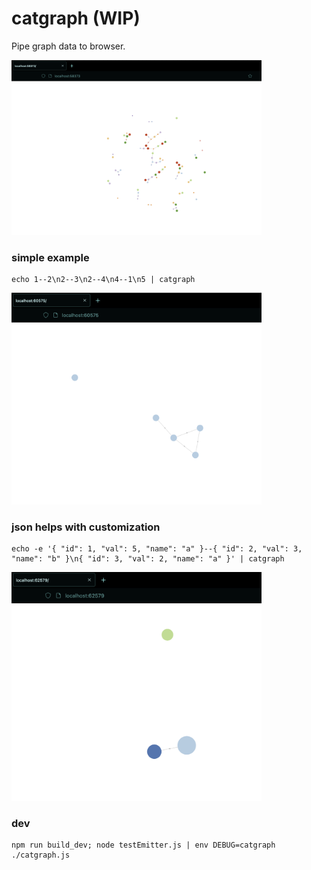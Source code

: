 # catgraph (WIP)

Pipe graph data to browser.

<img src="/screenshot.png?raw=true" width="400">

### simple example

```
echo 1--2\n2--3\n2--4\n4--1\n5 | catgraph
```
<img src="/screenshot1.png?raw=true" width="400">

### json helps with customization

```
echo -e '{ "id": 1, "val": 5, "name": "a" }--{ "id": 2, "val": 3, "name": "b" }\n{ "id": 3, "val": 2, "name": "a" }' | catgraph
```
<img src="/screenshot2.png?raw=true" width="400">

### dev

```
npm run build_dev; node testEmitter.js | env DEBUG=catgraph ./catgraph.js
```
